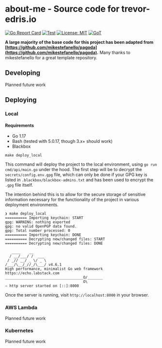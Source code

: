 # about-me - Source code for trevor-edris.io

[![Go Report Card](https://goreportcard.com/badge/github.com/TrevorEdris/about-me)](https://goreportcard.com/report/github.com/TrevorEdris/about-me)
[![Test](https://github.com/TrevorEdris/about-me/actions/workflows/test.yml/badge.svg)](https://github.com/TrevorEdris/about-me/actions/workflows/test.yml)
[![License: MIT](https://img.shields.io/badge/License-MIT-yellow.svg)](https://opensource.org/licenses/MIT)
[![GoT](https://img.shields.io/badge/Made%20with-Go-1f425f.svg)](https://go.dev)

**A large majority of the base code for this project has been adapted from [https://github.com/mikestefanello/pagoda](https://github.com/mikestefanello/pagoda).** Many thanks to mikestefanello for a great template repository.

## Developing

Planned future work

## Deploying

### Local

#### Requirements

* Go 1.17
* Bash (tested with 5.0.17, though 3.x+ should work)
* Blackbox

`make deploy_local`

This command will deploy the project to the local environment, using `go run cmd/api/main.go` under the hood.
The first step will be to decrypt the `secrets/config.env.gpg` file, which can only be done if your GPG
key is listed in `.blackbox/blackbox-admins.txt` and has been used to encrypt the `.gpg` file itself.

The intention behind this is to allow for the secure storage of sensitive information necessary for
the functionality of the project in various deployment environments.

```shell
❯ make deploy_local
========== Importing keychain: START
gpg: WARNING: nothing exported
gpg: no valid OpenPGP data found.
gpg: Total number processed: 0
========== Importing keychain: DONE
========== Decrypting new/changed files: START
========== Decrypting new/changed files: DONE

   ____    __
  / __/___/ /  ___
 / _// __/ _ \/ _ \
/___/\__/_//_/\___/ v4.6.1
High performance, minimalist Go web framework
https://echo.labstack.com
____________________________________O/_______
                                    O\
⇨ http server started on [::]:8000
```

Once the server is running, visit `http://localhost:8000` in your browser.


### AWS Lambda

Planned future work

### Kubernetes

Planned future work

